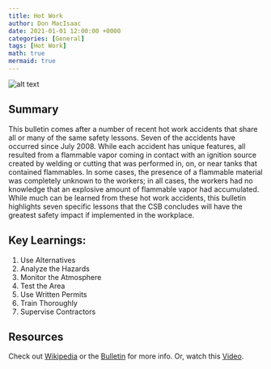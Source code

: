 ```yaml
---
title: Hot Work
author: Don MacIsaac
date: 2021-01-01 12:00:00 +0000
categories: [General]
tags: [Hot Work]
math: true
mermaid: true
---
```

![alt text](https://upload.wikimedia.org/wikipedia/commons/thumb/f/f2/US_Navy_090114-N-9704L-004_Hull_Technician_Fireman_John_Hansen_lays_beads_for_welding_qualifications.jpg/640px-US_Navy_090114-N-9704L-004_Hull_Technician_Fireman_John_Hansen_lays_beads_for_welding_qualifications.jpg "Hot Work")
## Summary
This bulletin comes after a number of recent hot work accidents that share all or many of the same safety lessons. Seven of the accidents have occurred since July 2008. While each accident has unique features, all resulted from a flammable vapor coming in contact with an ignition source created by welding or cutting that was performed in, on, or near tanks that contained flammables. In some cases, the presence of a flammable material was completely unknown to the workers; in all cases, the workers had no knowledge that an explosive amount of flammable vapor had accumulated. While much can be learned from these hot work accidents, this bulletin highlights seven specific lessons that the CSB concludes will have the greatest safety impact if implemented in the workplace.

## Key Learnings:
1. Use Alternatives
2. Analyze the Hazards
3. Monitor the Atmosphere
4. Test the Area
5. Use Written Permits
6. Train Thoroughly
7. Supervise Contractors

## Resources
Check out [Wikipedia][wikipedia] or the [Bulletin][investigation] for more info. Or, watch this [Video][video]. 

[wikipedia]: https://en.wikipedia.org/wiki/Hot_work
[investigation]: https://www.csb.gov/assets/1/17/csb_hot_work_safety_bulletin_embargoed_until_10_a_m__3_4_101.pdf?14329
[video]: https://www.youtube.com/watch?v=zWkcuR0adeI
